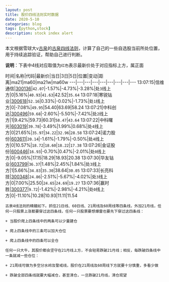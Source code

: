 ```yaml
---
layout: post
title: 股价四线法则实时数据
date: 2020-5-10
categories: blog
tags: [python,stock]
description: stock index alert
---
```



本文根据雪球大v[古泉](https://xueqiu.com/u/7148646888)的[古泉四线法则](https://xueqiu.com/7148646888/130498192)，计算了自己的一些自选股当前所处位置，用于持续追踪验证，帮助自己进行判断。

**说明**：下表中4线对应取值为`红色`表示最新价处于对应指标上方，属正面

时间|名称|代码|最新价|当日|3日|5日|位置|变动|距离|ma21|ma60|ma21w|ma60w
---|---|---|---|---|---|---|---|---
13:07:15|信维通信|[300136](https://xueqiu.com/S/SZ300136)|`42.07`|-1.57%|-4.73%|-3.28%|处`3`线上方|0|5.16%|`40.93`|`41.63`|42.52|`35.64`
13:07:18|寒锐钴业|[300618](https://xueqiu.com/S/SZ300618)|`52.16`|0.33%|-0.02%|-1.73%|处`1`线上方|0|-7.08%|`49.95`|54.40|63.69|58.24
13:07:21|中科创达|[300496](https://xueqiu.com/S/SZ300496)|`59.68`|-2.60%|-5.50%|-7.42%|处`2`线上方|1|9.42%|59.73|60.31|`58.47`|`43.64`
13:07:22|中科曙光|[603019](https://xueqiu.com/S/SH603019)|`39.78`|-3.49%|1.99%|0.68%|处`4`线上方|0|21.65%|`35.97`|`34.22`|`32.96`|`28.58`
13:07:24|诺力股份|[603611](https://xueqiu.com/S/SH603611)|`20.14`|-1.61%|-1.79%|-0.50%|处`4`线上方|0|10.57%|`18.72`|`18.60`|`18.22`|`17.38`
13:07:26|金证股份|[600446](https://xueqiu.com/S/SH600446)|`16.93`|-0.70%|0.47%|-2.01%|处`0`线上方|0|-9.05%|17.15|18.29|18.93|20.38
13:07:30|华友钴业|[603799](https://xueqiu.com/S/SH603799)|`36.37`|1.48%|2.45%|1.84%|处`3`线上方|1|5.66%|`34.83`|`35.30`|38.64|`30.05`
13:07:33|长亮科技|[300348](https://xueqiu.com/S/SZ300348)|`24.86`|-2.51%|-5.67%|-4.02%|处`3`线上方|0|7.00%|25.50|`24.65`|`24.69`|`19.27`
13:07:36|赢时胜|[300377](https://xueqiu.com/S/SZ300377)|`9.72`|-1.42%|-2.98%|-4.21%|处`0`线上方|0|-11.10%|10.28|10.93|11.11|11.54

```
古泉4线法则的精髓如下。抓住21日线、60日线、21周线及60周线等四条线，外加21月线，任何一只股票上涨都要穿过这四条线，任何一只股票要想爆雷也要先下穿过这四条线：

+ 当股价爬上四条线中的两条可以少量建仓

+ 爬上四条线中的三条可以加大仓位

+ 爬上四条线中的四条可以全仓

任何一只大牛，其股价都会坚守在21月线上方，不会轻易跌破21月线；相反，每跌破四条线中一条就减一些仓位：

+ 21周线可做为多空分水岭及警戒线，股价在21周线及60周线下方就要十分慎重，多看少做

+ 跌破全部四条线就要大幅减仓，甚至清仓，一旦跌破21月线，清仓观望
```